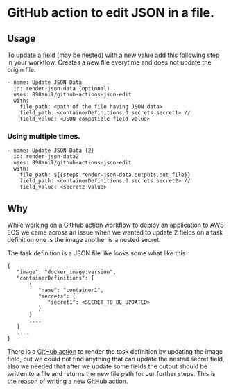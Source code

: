 # GitHub action to edit JSON in a file.

## Usage
To update a field (may be nested) with a new value add this following step in your workflow. Creates a new file everytime and does not update the origin file.

    - name: Update JSON Data
      id: render-json-data (optional)
      uses: 898anil/github-actions-json-edit
      with:
        file_path: <path of the file having JSON data>
        field_path: <containerDefinitions.0.secrets.secret1> //
        field_value: <JSON compatible field value>

### Using multiple times.

    - name: Update JSON Data (2)
      id: render-json-data2
      uses: 898anil/github-actions-json-edit
      with:
        file_path: ${{steps.render-json-data.outputs.out_file}}
        field_path: <containerDefinitions.0.secrets.secret2> //
        field_value: <secret2 value>

## Why
While working on a GitHub action workflow to deploy an application to AWS ECS we came across an issue when we wanted to update 2 fields on a task definition one is the image another is a nested secret.

The task definition is a JSON file like looks some what like this 

    {
       "image": "docker_image:version",
       "containerDefinitions": [
           {
              "name": "container1",
              "secrets": {
                 "secret1": <SECRET_TO_BE_UPDATED>
              }
           }
           ....
       ]
       ....
    }
There is a  [GitHub action](https://github.com/aws-actions/amazon-ecs-render-task-definition) to render the task definition by updating the image field, but we could not find anything that can update the nested secret field, also we needed that after we update some fields the output should be written to a file and returns the new file path for our further steps. This is the reason of writing a new GitHub action.

